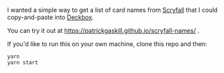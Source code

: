 I wanted a simple way to get a list of card names from [Scryfall](http://scryfall.com) that I could copy-and-paste into [Deckbox](http://deckbox.org).

You can try it out at https://patrickgaskill.github.io/scryfall-names/ .

If you'd like to run this on your own machine, clone this repo and then:

    yarn
    yarn start
